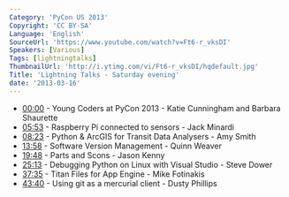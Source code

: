 ```yaml
---
Category: 'PyCon US 2013'
Copyright: 'CC BY-SA'
Language: 'English'
SourceUrl: 'https://www.youtube.com/watch?v=Ft6-r_vksDI'
Speakers: [Various]
Tags: [lightningtalks]
ThumbnailUrl: 'http://i.ytimg.com/vi/Ft6-r_vksDI/hqdefault.jpg'
Title: 'Lightning Talks - Saturday evening'
date: '2013-03-16'
---
```

* [00:00](#t=0m) - Young Coders at PyCon 2013 - Katie Cunningham and Barbara Shaurette 
* [05:53](#t=5m53s) - Raspberry Pi connected to sensors - Jack Minardi
* [08:23](#t=8m23s) - Python & ArcGIS for Transit Data Analysers - Amy Smith
* [13:58](#t=13m58s) - Software Version Management - Quinn Weaver
* [19:48](#t=19m48s) - Parts and Scons - Jason Kenny
* [25:13](#t=25m13s) - Debugging Python on Linux with Visual Studio - Steve Dower
* [37:35](#t=37m35s) - Titan Files for App Engine - Mike Fotinakis
* [43:40](#t=43m40s) - Using git as a mercurial client - Dusty Phillips

